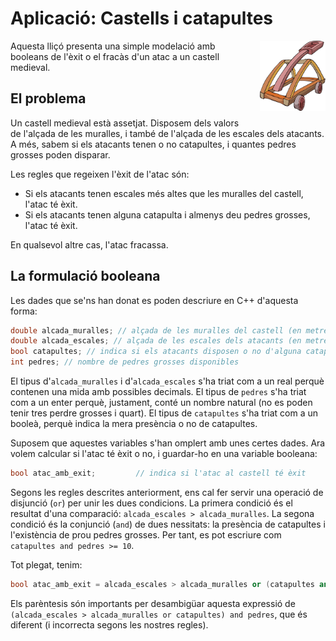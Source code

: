 # Aplicació: Castells i catapultes

<img src='././castells.png' style='height: 8em; float: right; margin: 0 0 1em 1em;'/>

Aquesta lliçó presenta una simple modelació amb booleans
de l'èxit o el fracàs d'un atac a un castell medieval.

## El problema

Un castell medieval està assetjat.
Disposem dels valors de l'alçada de les muralles,
i també de l'alçada de les escales dels atacants.
A més, sabem si els atacants tenen o no catapultes,
i quantes pedres grosses poden disparar.

Les regles que regeixen l'èxit de l'atac són:

-   Si els atacants tenen escales més altes que les muralles del castell,
    l'atac té èxit.
-   Si els atacants tenen alguna catapulta i almenys deu pedres grosses, l'atac té èxit.

En qualsevol altre cas, l'atac fracassa.

## La formulació booleana

Les dades que se'ns han donat es poden descriure en C++ d'aquesta forma:

```c++
double alcada_muralles; // alçada de les muralles del castell (en metres)
double alcada_escales; // alçada de les escales dels atacants (en metres)
bool catapultes; // indica si els atacants disposen o no d'alguna catapulta
int pedres; // nombre de pedres grosses disponibles

```

El tipus d'`alcada_muralles` i d'`alcada_escales` s'ha triat com a un real
perquè contenen una mida amb possibles decimals. El tipus de `pedres` s'ha triat com
a un enter perquè, justament, conté un nombre natural (no es poden tenir
tres perdre grosses i quart). El tipus de `catapultes` s'ha triat com a un
booleà, perquè indica la mera presència o no de catapultes.

Suposem que aquestes variables s'han omplert amb unes certes dades.
Ara volem calcular si l'atac té èxit o no,
i guardar-ho en una variable booleana:

```c++
bool atac_amb_exit;         // indica si l'atac al castell té èxit
```

Segons les regles descrites anteriorment,
ens cal fer servir una operació de disjunció (`or`)
per unir les dues condicions.
La primera condició és el resultat d'una comparació:
`alcada_escales > alcada_muralles`.
La segona condició és la conjunció (`and`) de dues nessitats:
la presència de catapultes i l'existència de prou pedres grosses.
Per tant, es pot escriure com `catapultes and pedres >= 10`.

Tot plegat, tenim:

```c++
bool atac_amb_exit = alcada_escales > alcada_muralles or (catapultes and pedres >= 10);
```

Els parèntesis són importants per desambigüar aquesta expressió
de `(alcada_escales > alcada_muralles or catapultes) and pedres`,
que és diferent (i incorrecta segons les nostres regles).

<Autors autors="jpetit roura"/>
